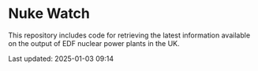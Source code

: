 # Nuke Watch

This repository includes code for retrieving the latest information available on the output of EDF nuclear power plants in the UK.

Last updated: 2025-01-03 09:14